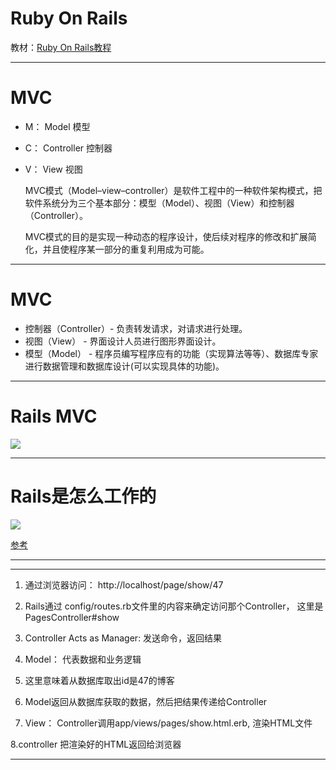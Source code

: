 # Ruby On Rails

教材：[Ruby On Rails教程](https://railstutorial-china.org/book/)

---

# MVC

* M： Model 模型
* C： Controller 控制器
* V： View 视图

    >
     MVC模式（Model–view–controller）是软件工程中的一种软件架构模式，把软件系统分为三个基本部分：模型（Model）、视图（View）和控制器（Controller）。

    MVC模式的目的是实现一种动态的程序设计，使后续对程序的修改和扩展简化，并且使程序某一部分的重复利用成为可能。

---

# MVC

* 控制器（Controller）- 负责转发请求，对请求进行处理。
* 视图（View）        - 界面设计人员进行图形界面设计。
* 模型（Model）       - 程序员编写程序应有的功能（实现算法等等）、数据库专家进行数据管理和数据库设计(可以实现具体的功能)。

---

# Rails MVC

![](https://betterexplained.com/wp-content/uploads/rails/mvc-rails.png)

---

# Rails是怎么工作的

![](https://dab1nmslvvntp.cloudfront.net/wp-content/uploads/2012/10/mvc21-530x308.png)

[参考](https://www.sitepoint.com/getting-started-with-mvc/)

---


---

1. 通过浏览器访问： http://localhost/page/show/47


2. Rails通过 config/routes.rb文件里的内容来确定访问那个Controller， 这里是   PagesController#show

3. Controller Acts as Manager: 发送命令，返回结果

4. Model： 代表数据和业务逻辑

5. 这里意味着从数据库取出id是47的博客

6. Model返回从数据库获取的数据，然后把结果传递给Controller

7. View： Controller调用app/views/pages/show.html.erb, 渲染HTML文件

8.controller 把渲染好的HTML返回给浏览器

---



